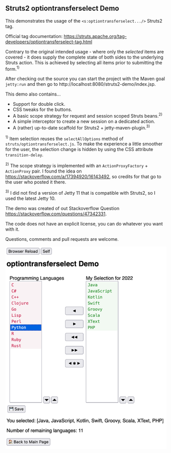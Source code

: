 
## Struts2 optiontransferselect Demo

This demonstrates the usage of the `<s:optiontransferselect.../>` Struts2 tag.

Official tag documentation: https://struts.apache.org/tag-developers/optiontransferselect-tag.html

Contrary to the original intended usage - where only the _selected_ items are covered - it does supply the complete state of both sides to the underlying Struts action.
This is achieved by selecting all items prior to submitting the form.<sup>1)</sup>

After checking out the source you can start the project with the Maven goal `jetty:run` and then go to http://localhost:8080/struts2-demo/index.jsp.

This demo also contains...

* Support for double click.
* CSS tweaks for the buttons.
* A basic scope strategy for request and session scoped Struts beans.<sup>2)</sup>
* A simple interceptor to create a new session on a dedicated action.
* A (rather) up-to-date scaffold for Struts2 + jetty-maven-plugin.<sup>3)</sup>

<sup>1)</sup> Item selection reuses the `selectAllOptions` method of `struts/optiontransferselect.js`. To make the experience a little smoother for the user, the selection change is hidden by using the CSS attribute `transition-delay`.

<sup>2)</sup> The scope strategy is implemented with an `ActionProxyFactory` + `ActionProxy` pair. I found the idea on https://stackoverflow.com/a/17394920/16143492, so credits for that go to the user who posted it there.

<sup>3)</sup> I did not find a version of Jetty 11 that is compatible with Struts2, so I used the latest Jetty 10.

The demo was created of out Stackoverflow Question https://stackoverflow.com/questions/47342331.

The code does not have an explicit license, you can do whatever you want with it.

Questions, comments and pull requests are welcome.

![Screenshot](docs/screenshot.png "optionaltransferselect Demo")
